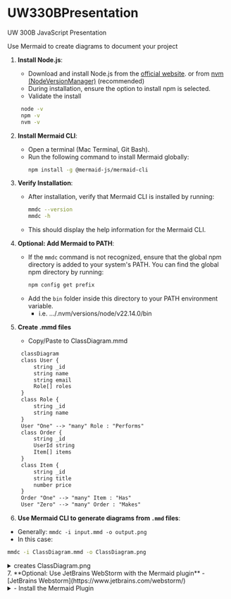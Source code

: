 # UW330BPresentation
UW 300B JavaScript Presentation

Use Mermaid to create diagrams to document your project


1. **Install Node.js**:
   - Download and install Node.js from the [official website](https://nodejs.org/). or from [nvm (NodeVersionManager)](https://github.com/nvm-sh/nvm) (recommended)
   - During installation, ensure the option to install npm is selected.
   - Validate the install
   ```bash
    node -v
    npm -v
    nvm -v
    ``` 

2. **Install Mermaid CLI**:
   - Open a terminal (Mac Terminal, Git Bash).
   - Run the following command to install Mermaid globally:
     ```bash
     npm install -g @mermaid-js/mermaid-cli
     ```

3. **Verify Installation**:
   - After installation, verify that Mermaid CLI is installed by running:
     ```bash
     mmdc --version
     mmdc -h
     ```
   - This should display the help information for the Mermaid CLI.

4. **Optional: Add Mermaid to PATH**:
   - If the `mmdc` command is not recognized, ensure that the global npm directory is added to your system's PATH. You can find the global npm directory by running:
     ```bash
     npm config get prefix
     ```
   - Add the `bin` folder inside this directory to your PATH environment variable.
     - i.e. .../.nvm/versions/node/v22.14.0/bin

5. **Create .mmd files**
    - Copy/Paste to ClassDiagram.mmd
   ```mmd
    classDiagram
    class User {
        string _id
        string name
        string email
        Role[] roles
    }
    class Role {
        string _id
        string name
    }
    User "One" --> "many" Role : "Performs"
    class Order {
        string _id
        UserId string
        Item[] items
    }
    class Item {
        string _id
        string title
        number price
    }
    Order "One" --> "many" Item : "Has"
    User "Zero" --> "many" Order : "Makes"
   ```
6. **Use Mermaid CLI to generate diagrams from `.mmd` files**:
- Generally: ```mmdc -i input.mmd -o output.png```
- In this case:
```bash
mmdc -i ClassDiagram.mmd -o ClassDiagram.png
```
<details>
<summary>creates ClassDiagram.png</summary>
<a href="images/repo/ClassDiagram.png" target="_blank" rel="noopener noreferrer">ClassDiagram.png</a>
</details>
7. **Optional: Use JetBrains WebStorm with the Mermaid plugin**
- [JetBrains Webstorm](https://www.jetbrains.com/webstorm/)

<details>
<summary>- Install the Mermaid Plugin</summary>
<a href="images/repo/JetBrainsWebStormMermaidPlugin.png" target="_blank" rel="noopener noreferrer">View JetBrains WebStorm Mermaid Plugin</a>
</details>

